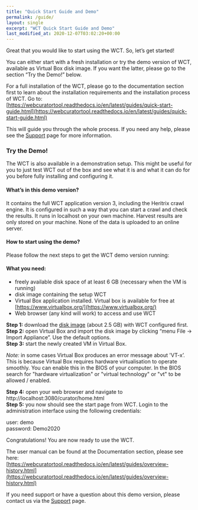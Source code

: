 ```yaml
---
title: "Quick Start Guide and Demo"
permalink: /guide/
layout: single
excerpt: "WCT Quick Start Guide and Demo"
last_modified_at: 2020-12-07T03:02:20+00:00
---
```


Great that you would like to start using the WCT. So, let’s get started!

You can either start with a fresh installation or try the demo version of WCT, available as Virtual Box disk image. If you want the latter, please go to the section “Try the Demo!” below.

For a full installation of the WCT, please go to the documentation section first to learn about the installation requirements and the installation process of WCT. Go to:<br>
[https://webcuratortool.readthedocs.io/en/latest/guides/quick-start-guide.html](https://webcuratortool.readthedocs.io/en/latest/guides/quick-start-guide.html)

This will guide you through the whole process. If you need any help, please see the [Support](/support/) page for more information.


### Try the Demo!
The WCT is also available in a demonstration setup. This might be useful for you to just test WCT out of the box and see what it is and what it can do for you before fully installing and configuring it.

#### What’s in this demo version?
It contains the full WCT application version 3, including the Heritrix crawl engine. It is configured in such a way that you can start a crawl and check the results. It runs in localhost on your own machine. Harvest results are only stored on your machine. None of the data is uploaded to an online server.

#### How to start using the demo?
Please follow the next steps to get the WCT demo version running:

#### What you need:
- freely available disk space of at least 6 GB (necessary when the VM is running)
- disk image containing the setup WCT
- Virtual Box application installed. Virtual box is available for free at [https://www.virtualbox.org/](https://www.virtualbox.org/)
- Web browser (any kind will work) to access and use WCT

**Step 1:** download the [disk image](https://drive.google.com/file/d/10sHcLpFpyaWTIPAacJzTIU_ZHV4pJo9F/view?usp=sharing) (about 2.5 GB) with WCT configured first.<br>
**Step 2:** open Virtual Box and import the disk image by clicking “menu File -> Import Appliance”. Use the default options.<br>
**Step 3:** start the newly created VM in Virtual Box.<br>

*Note:* in some cases Virtual Box produces an error message about 'VT-x’. This is because Virtual Box requires hardware virtualisation to operate smoothly. You can enable this in the BIOS of your computer. In the BIOS search for "hardware virtualization" or "virtual technology" or "vt" to be allowed / enabled.

**Step 4:** open your web browser and navigate to http://localhost:3080/curator/home.html<br>
**Step 5:** you now should see the start page from WCT. Login to the administration interface using the following credentials:

user: demo<br>
password: Demo2020

Congratulations! You are now ready to use the WCT.

The user manual can be found at the Documentation section, please see here:<br>
[https://webcuratortool.readthedocs.io/en/latest/guides/overview-history.html](https://webcuratortool.readthedocs.io/en/latest/guides/overview-history.html)

If you need support or have a question about this demo version, please contact us via the [Support](/support/) page.




